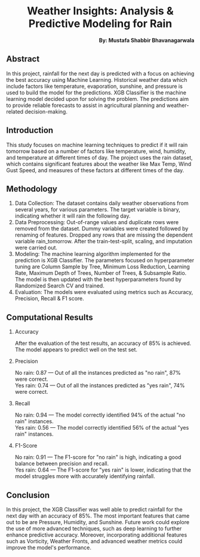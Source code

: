 <h1 align="center">Weather Insights: Analysis & Predictive Modeling for Rain</h1>

<p align="right"><b>By: Mustafa Shabbir Bhavanagarwala</b></p>

## Abstract
<p>In this project, rainfall for the next day is predicted with a focus on achieving the best accuracy using Machine Learning. Historical weather data which include factors like temperature, evaporation, sunshine, and pressure is used to build the model for the predictions. XGB Classifier is the machine learning model decided upon for solving the problem. The predictions aim to provide reliable forecasts to assist in agricultural planning and weather-related decision-making.</p>

## Introduction
<p>This study focuses on machine learning techniques to predict if it will rain tomorrow based on a number of factors like temperature, wind, humidity, and temperature at different times of day. The project uses the rain dataset, which contains significant features about the weather like Max Temp, Wind Gust Speed, and measures of these factors at different times of the day.</p>

## Methodology
<ol>
<li>Data Collection: The dataset contains daily weather observations from several years, for various parameters. The target variable is binary, indicating whether it will rain the following day.</li>
<li>
Data Preprocessing: Out-of-range values and duplicate rows were removed from the dataset. Dummy variables were created followed by renaming of features. Dropped any rows that are missing the dependent variable rain_tomorrow. After the train-test-split, scaling, and imputation were carried out.</li>
<li>
Modeling: The machine learning algorithm implemented for the prediction is XGB Classifier. The parameters focused on hyperparameter tuning are Column Sample by Tree, Minimum Loss Reduction, Learning Rate, Maximum Depth of Trees, Number of Trees, & Subsample Ratio. The model is then updated with the best hyperparameters found by Randomized Search CV and trained.</li>
<li>
Evaluation: The models were evaluated using metrics such as Accuracy, Precision, Recall & F1 score.</li>
</ol>

## Computational Results
<ol>
<li>Accuracy</li>
<p>
After the evaluation of the test results, an accuracy of 85% is achieved. The model appears to predict well on the test set.</p>
<li>
Precision</li>
<p>No rain: 0.87 — Out of all the instances predicted as "no rain", 87% were correct.<br>
Yes rain: 0.74 — Out of all the instances predicted as "yes rain", 74% were correct.</p>
<li>
Recall</li>
<p>
No rain: 0.94 — The model correctly identified 94% of the actual "no rain" instances.<br>
Yes rain: 0.56 — The model correctly identified 56% of the actual "yes rain" instances.</p>
<li>F1-Score</li>
<p>No rain: 0.91 — The F1-score for "no rain" is high, indicating a good balance between precision and recall.<br>
Yes rain: 0.64 — The F1-score for "yes rain" is lower, indicating that the model struggles more with accurately identifying rainfall.</p>
</ol>

## Conclusion
<p>In this project, the XGB Classifier was well able to predict rainfall for the next day with an accuracy of 85%. The most important features that came out to be are Pressure, Humidity, and Sunshine. Future work could explore the use of more advanced techniques, such as deep learning to further enhance predictive accuracy. Moreover, incorporating additional features such as Vorticity, Weather Fronts, and advanced weather metrics could improve the model's performance.</p>
 

